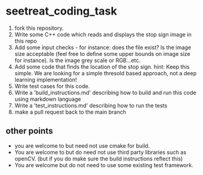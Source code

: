 # seetreat_coding_task

1. fork this repository.
2. Write some C++ code which reads and displays the stop sign image in this repo
3. Add some input checks - for instance: does the file exist? Is the image size acceptable (feel free to define some upper bounds on image size for instance). Is the image grey scale or RGB...etc.
4. Add some code that finds the location of the stop sign. hint: Keep this simple. We are looking for a simple thresold based approach, not a deep learning implementation!
5. Write test cases for this code.
6. Write a 'build_instructions.md' describing how to build and run this code using markdown language
7. Write a 'test_instructions.md' describing how to run the tests
8. make a pull request back to the main branch

## other points

- you are welcome to but need not use cmake for build.
- You are welcome to but do need not use third party libraries such as openCV. (but if you do make sure the build instructions reflect this)
- You are welcome but do not need to use some existing test framework.


  

